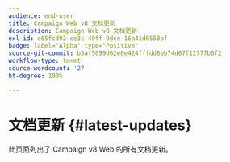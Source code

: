 ```yaml
---
audience: end-user
title: Campaign Web v8 文档更新
description: Campaign Web v8 文档更新
exl-id: d65fcd92-ce3c-49ff-9dce-16a41d0558bf
badge: label="Alpha" type="Positive"
source-git-commit: b5af5099d62e0e424fffdd8eb74d67f12777b0f2
workflow-type: tm+mt
source-wordcount: '27'
ht-degree: 100%

---
```


# 文档更新 {#latest-updates}

此页面列出了 Campaign v8 Web 的所有文档更新。

